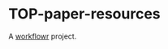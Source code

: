 # TOP-paper-resources

A [workflowr][] project.

[workflowr]: https://github.com/workflowr/workflowr
